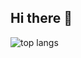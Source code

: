 ## Hi there 👋
<img alt="top langs" src="https://github-readme-stats.vercel.app/api/top-langs/?username=Viktorov-Y&layout=compact"/> 
 

